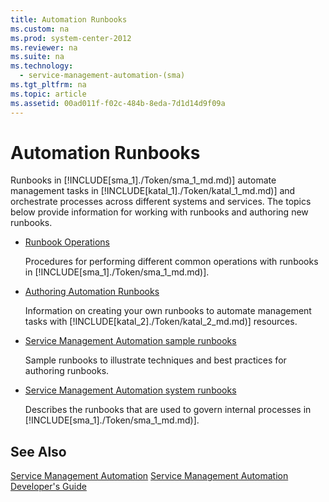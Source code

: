 ```yaml
---
title: Automation Runbooks
ms.custom: na
ms.prod: system-center-2012
ms.reviewer: na
ms.suite: na
ms.technology: 
  - service-management-automation-(sma)
ms.tgt_pltfrm: na
ms.topic: article
ms.assetid: 00ad011f-f02c-484b-8eda-7d1d14d9f09a
---
```

# Automation Runbooks
Runbooks in [!INCLUDE[sma_1]./Token/sma_1_md.md)] automate management tasks in [!INCLUDE[katal_1]./Token/katal_1_md.md)] and orchestrate processes across different systems and services. The topics below provide information for working with runbooks and authoring new runbooks.

-   [Runbook Operations](./Runbook-Operations.md)

    Procedures for performing different common operations with runbooks in [!INCLUDE[sma_1]./Token/sma_1_md.md)].

-   [Authoring Automation Runbooks](./Authoring-Automation-Runbooks.md)

    Information on creating your own runbooks to automate management tasks with [!INCLUDE[katal_2]./Token/katal_2_md.md)] resources.

-   [Service Management Automation sample runbooks](./Service-Management-Automation-sample-runbooks.md)

    Sample runbooks to illustrate techniques and best practices for authoring runbooks.

-   [Service Management Automation system runbooks](./Service-Management-Automation-system-runbooks.md)

    Describes the runbooks that are used to govern internal processes in [!INCLUDE[sma_1]./Token/sma_1_md.md)].

## See Also
[Service Management Automation](./Service-Management-Automation.md)
[Service Management Automation Developer's Guide](http://go.microsoft.com/fwlink/?LinkId=398741)



